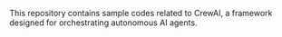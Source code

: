 This repository contains sample codes related to CrewAI, a framework designed for orchestrating autonomous AI agents.

